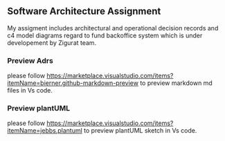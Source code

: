 ## Software Architecture Assignment
My assigment includes architectural and operational decision records and c4 model diagrams regard to fund backoffice system which is under developement by Zigurat team.

### Preview Adrs
please follow https://marketplace.visualstudio.com/items?itemName=bierner.github-markdown-preview to preview markdown md files in Vs code.

### Preview plantUML
please follow https://marketplace.visualstudio.com/items?itemName=jebbs.plantuml to preview plantUML sketch in Vs code.
